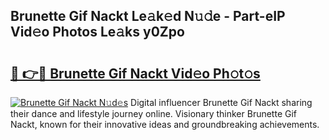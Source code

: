 ## Brunette Gif Nackt Le𝚊k𝚎d N𝚞𝚍e - Part-eIP Vid𝚎o Photos Le𝚊ks y0Zpo

# <h2><a href="http://fbaru8.evod.top/?m=Brunette+Gif+Nackt">🔗 👉🔴 Brunette Gif Nackt Vid𝚎o Ph𝚘t𝚘s</a></h2>

[![Brunette Gif Nackt N𝚞d𝚎s](https://i.imgur.com/8V9OHl7.gif)](http://fbaru8.evod.top/?m=Brunette+Gif+Nackt)
Digital influencer Brunette Gif Nackt sharing their dance and lifestyle journey online. Visionary thinker Brunette Gif Nackt, known for their innovative ideas and groundbreaking achievements. 
